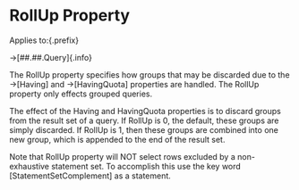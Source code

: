 # RollUp Property

Applies to:{.prefix}

→[##.##.Query]{.info}

The RollUp property specifies how groups that may be discarded due to the →[Having] and
→[HavingQuota] properties are handled.  The RollUp property only effects grouped queries.

The effect of the Having and HavingQuota properties is to discard groups from the result set of a
query.  If RollUp is 0, the default, these groups  are simply discarded. If RollUp is 1, then
these groups are combined into one new group, which is appended to the end of the result set.

Note that RollUp property will NOT select rows excluded by a non-exhaustive statement set. To
accomplish this use the key word [StatementSetComplement] as a statement.

